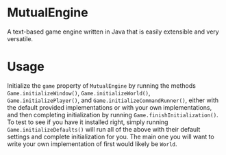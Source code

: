 # MutualEngine
A text-based game engine written in Java that is easily extensible and very versatile.


# Usage
Initialize the `game` property of `MutualEngine` by running the methods `Game.initializeWindow()`, `Game.initializeWorld()`, `Game.initializePlayer()`, and `Game.initializeCommandRunner()`, either with the default provided implementations or with your own implementations, and then completing initialization by running `Game.finishInitialization()`. To test to see if you have it installed right, simply running `Game.initializeDefaults()` will run all of the above with their default settings and complete initialization for you. The main one you will want to write your own implementation of first would likely be `World`.
